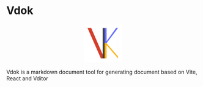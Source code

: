 # Vdok

<div style="width: 100%; text-align: center;">
    <img src="./assets/logo.png" width="100" height="100" />
</div>

Vdok is a markdown document tool for generating document based on Vite, React and Vditor
